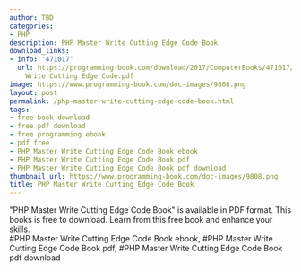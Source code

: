 ```yaml
---
author: TBD
categories:
- PHP
description: PHP Master Write Cutting Edge Code Book
download_links:
- info: '471017'
  url: https://programming-book.com/download/2017/ComputerBooks/471017/PHP Master
    Write Cutting Edge Code.pdf
image: https://www.programming-book.com/doc-images/9808.png
layout: post
permalink: /php-master-write-cutting-edge-code-book.html
tags:
- free book download
- free pdf download
- free programming ebook
- pdf free
- PHP Master Write Cutting Edge Code Book ebook
- PHP Master Write Cutting Edge Code Book pdf
- PHP Master Write Cutting Edge Code Book pdf download
thumbnail_url: https://www.programming-book.com/doc-images/9808.png
title: PHP Master Write Cutting Edge Code Book
---
```


 
<div class="item-desc text-justify">
  "PHP Master Write Cutting Edge Code Book" is available in PDF format. This books is free to download. Learn from this free book and enhance your skills.
  <br>
  #PHP Master Write Cutting Edge Code Book ebook, #PHP Master Write Cutting Edge Code Book pdf, #PHP Master Write Cutting Edge Code Book pdf download
</div>